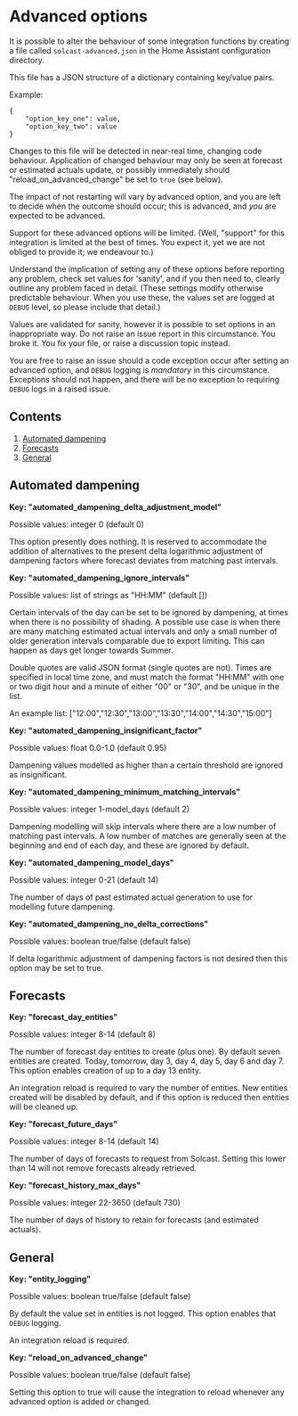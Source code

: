 # Advanced options

It is possible to alter the behaviour of some integration functions by creating a file called `solcast-advanced.json` in the Home Assistant configuration directory.

This file has a JSON structure of a dictionary containing key/value pairs.

Example:

```
{
    "option_key_one": value,
    "option_key_two": value
}
```

Changes to this file will be detected in near-real time, changing code behaviour. Application of changed behaviour may only be seen at forecast or estimated actuals update, or possibly immediately should "reload_on_advanced_change" be set to `true` (see below).

The impact of not restarting will vary by advanced option, and you are left to decide when the outcome should occur; this is advanced, and _you_ are expected to be advanced.

Support for these advanced options will be limited. (Well, "support" for this integration is limited at the best of times. You expect it, yet we are not obliged to provide it; we endeavour to.)

Understand the implication of setting any of these options before reporting any problem, check set values for 'sanity', and if you then need to, clearly outline any problem faced in detail. (These settings modify otherwise predictable behaviour. When you use these, the values set are logged at `DEBUG` level, so please include that detail.)

Values are validated for sanity, however it is possible to set options in an inappropriate way. Do not raise an issue report in this circumstance. You broke it. You fix your file, or raise a discussion topic instead.

You are free to raise an issue should a code exception occur after setting an advanced option, and `DEBUG` logging is _mandatory_ in this circumstance. Exceptions should not happen, and there will be no exception to requiring `DEBUG` logs in a raised issue.

## Contents

1. [Automated dampening](#automated-dampening)
1. [Forecasts](#forecasts)
1. [General](#general)

## Automated dampening

**Key: "automated_dampening_delta_adjustment_model"**

Possible values: integer 0 (default 0)

This option presently does nothing. It is reserved to accommodate the addition of alternatives to the present delta logarithmic adjustment of dampening factors where forecast deviates from matching past intervals.

**Key: "automated_dampening_ignore_intervals"**

Possible values: list of strings as "HH:MM" (default [])

Certain intervals of the day can be set to be ignored by dampening, at times when there is no possibility of shading. A possible use case is when there are many matching estimated actual intervals and only a small number of older generation intervals comparable due to export limiting. This can happen as days get longer towards Summer.

Double quotes are valid JSON format (single quotes are not). Times are specified in local time zone, and must match the format "HH:MM" with one or two digit hour and a minute of either "00" or "30", and be unique in the list.

An example list: ["12:00","12:30","13:00","13:30","14:00","14:30","15:00"]

**Key: "automated_dampening_insignificant_factor"**

Possible values: float 0.0-1.0 (default 0.95)

Dampening values modelled as higher than a certain threshold are ignored as insignificant.

**Key: "automated_dampening_minimum_matching_intervals"**

Possible values: integer 1-model_days (default 2)

Dampening modelling will skip intervals where there are a low number of matching past intervals. A low number of matches are generally seen at the beginning and end of each day, and these are ignored by default.

**Key: "automated_dampening_model_days"**

Possible values: integer 0-21 (default 14)

The number of days of past estimated actual generation to use for modelling future dampening.

**Key: "automated_dampening_no_delta_corrections"**

Possible values: boolean true/false (default false)

If delta logarithmic adjustment of dampening factors is not desired then this option may be set to true.

## Forecasts

**Key: "forecast_day_entities"**

Possible values: integer 8-14 (default 8)

The number of forecast day entities to create (plus one). By default seven entities are created. Today, tomorrow, day 3, day 4, day 5, day 6 and day 7. This option enables creation of up to a day 13 entity.

An integration reload is required to vary the number of entities. New entities created will be disabled by default, and if this option is reduced then entities will be cleaned up.

**Key: "forecast_future_days"**

Possible values: integer 8-14 (default 14)

The number of days of forecasts to request from Solcast. Setting this lower than 14 will not remove forecasts already retrieved.

**Key: "forecast_history_max_days"**

Possible values: integer 22-3650 (default 730)

The number of days of history to retain for forecasts (and estimated actuals).

## General

**Key: "entity_logging"**

Possible values: boolean true/false (default false)

By default the value set in entities is not logged. This option enables that `DEBUG` logging.

An integration reload is required.

**Key: "reload_on_advanced_change"**

Possible values: boolean true/false (default false)

Setting this option to true will cause the integration to reload whenever any advanced option is added or changed.
